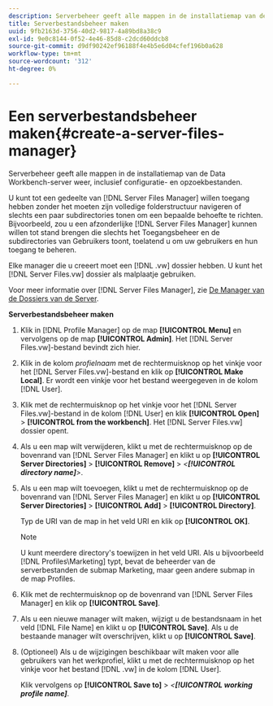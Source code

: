 ```yaml
---
description: Serverbeheer geeft alle mappen in de installatiemap van de Data Workbench-server weer, inclusief configuratie- en opzoekbestanden.
title: Serverbestandsbeheer maken
uuid: 9fb2163d-3756-40d2-9817-4a89bd8a38c9
exl-id: 9e0c8144-0f52-4e46-85d8-c2dcd60ddcb8
source-git-commit: d9df90242ef96188f4e4b5e6d04cfef196b0a628
workflow-type: tm+mt
source-wordcount: '312'
ht-degree: 0%

---
```


# Een serverbestandsbeheer maken{#create-a-server-files-manager}

Serverbeheer geeft alle mappen in de installatiemap van de Data Workbench-server weer, inclusief configuratie- en opzoekbestanden.

U kunt tot een gedeelte van [!DNL Server Files Manager] willen toegang hebben zonder het moeten zijn volledige folderstructuur navigeren of slechts een paar subdirectories tonen om een bepaalde behoefte te richten. Bijvoorbeeld, zou u een afzonderlijke [!DNL Server Files Manager] kunnen willen tot stand brengen die slechts het Toegangsbeheer en de subdirectories van Gebruikers toont, toelatend u om uw gebruikers en hun toegang te beheren.

Elke manager die u creeert moet een [!DNL .vw] dossier hebben. U kunt het [!DNL Server Files.vw] dossier als malplaatje gebruiken.

Voor meer informatie over [!DNL Server Files Manager], zie [De Manager van de Dossiers van de Server](../../../../home/c-get-started/c-admin-intrf/c-svr-files-mgr.md#concept-73a0808487c8424285ae7302f53bc5f4).

**Serverbestandsbeheer maken**

1. Klik in [!DNL Profile Manager] op de map **[!UICONTROL Menu]** en vervolgens op de map **[!UICONTROL Admin]**. Het [!DNL Server Files.vw]-bestand bevindt zich hier.
1. Klik in de kolom *profielnaam* met de rechtermuisknop op het vinkje voor het [!DNL Server Files.vw]-bestand en klik op **[!UICONTROL Make Local]**. Er wordt een vinkje voor het bestand weergegeven in de kolom [!DNL User].
1. Klik met de rechtermuisknop op het vinkje voor het [!DNL Server Files.vw]-bestand in de kolom [!DNL User] en klik **[!UICONTROL Open]** > **[!UICONTROL from the workbench]**. Het [!DNL Server Files.vw] dossier opent.
1. Als u een map wilt verwijderen, klikt u met de rechtermuisknop op de bovenrand van [!DNL Server Files Manager] en klikt u op **[!UICONTROL Server Directories]** > **[!UICONTROL Remove]** > *&lt;**[!UICONTROL directory name]**>*.
1. Als u een map wilt toevoegen, klikt u met de rechtermuisknop op de bovenrand van [!DNL Server Files Manager] en klikt u op **[!UICONTROL Server Directories]** > **[!UICONTROL Add]** > **[!UICONTROL Directory]**.

   Typ de URI van de map in het veld URI en klik op **[!UICONTROL OK]**.

   >[!NOTE]
   >
   >U kunt meerdere directory&#39;s toewijzen in het veld URI. Als u bijvoorbeeld  [!DNL Profiles\Marketing\] typt, bevat de beheerder van de serverbestanden de submap Marketing, maar geen andere submap in de map Profiles.

1. Klik met de rechtermuisknop op de bovenrand van [!DNL Server Files Manager] en klik op **[!UICONTROL Save]**.
1. Als u een nieuwe manager wilt maken, wijzigt u de bestandsnaam in het veld [!DNL File Name] en klikt u op **[!UICONTROL Save]**. Als u de bestaande manager wilt overschrijven, klikt u op **[!UICONTROL Save]**.
1. (Optioneel) Als u de wijzigingen beschikbaar wilt maken voor alle gebruikers van het werkprofiel, klikt u met de rechtermuisknop op het vinkje voor het bestand [!DNL .vw] in de kolom [!DNL User].

   Klik vervolgens op **[!UICONTROL Save to]** > *&lt;**[!UICONTROL working profile name]***.
